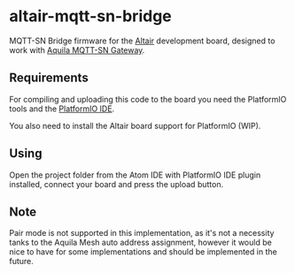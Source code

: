 # altair-mqtt-sn-bridge

MQTT-SN Bridge firmware for the [Altair](http://www.aquila.io/en) development board, designed to work with [Aquila MQTT-SN Gateway](https://github.com/Rodmg/aquila-mqtt-sn-gateway).

## Requirements

For compiling and uploading this code to the board you need the PlatformIO tools and the [PlatformIO IDE](http://platformio.org/get-started).

You also need to install the Altair board support for PlatformIO (WIP).

## Using

Open the project folder from the Atom IDE with PlatformIO IDE plugin installed, connect your board and press the upload button.

## Note

Pair mode is not supported in this implementation, as it's not a necessity tanks to the Aquila Mesh auto address assignment, however it would be nice to have for some implementations and should be implemented in the future.
